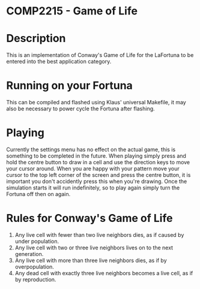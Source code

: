 # COMP2215 - Game of Life

# Description
This is an implementation of Conway's Game of Life for the LaFortuna to be entered into the best application category.

# Running on your Fortuna
This can be compiled and flashed using Klaus' universal Makefile, it may also be necessary to power cycle the Fortuna after flashing.

# Playing
Currently the settings menu has no effect on the actual game, this is something to be completed in the future.
When playing simply press and hold the centre button to draw in a cell and use the direction keys to move your cursor around.
When you are happy with your pattern move your cursor to the top left corner of the screen and press the centre button, it is important you don't accidently press this when you're drawing.
Once the simulation starts it will run indefinitely, so to play again simply turn the Fortuna off then on again.

# Rules for Conway's Game of Life
1. Any live cell with fewer than two live neighbors dies, as if caused by under population.
2. Any live cell with two or three live neighbors lives on to the next generation.
3. Any live cell with more than three live neighbors dies, as if by overpopulation.
4. Any dead cell with exactly three live neighbors becomes a live cell, as if by reproduction.

